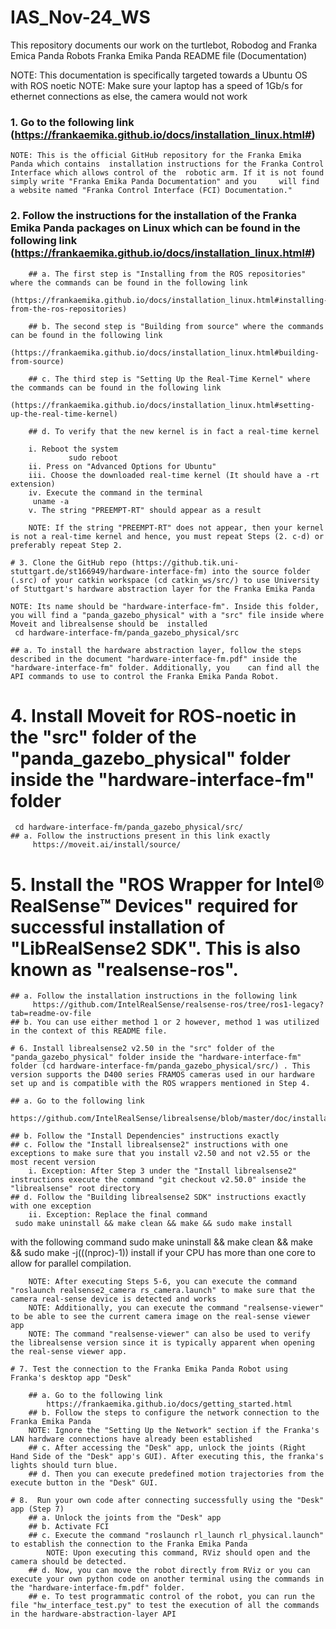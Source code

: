# IAS_Nov-24_WS
This repository documents our work on the turtlebot, Robodog and Franka Emica Panda Robots
Franka Emika Panda README file (Documentation)

NOTE: This documentation is specifically targeted towards a Ubuntu OS with ROS noetic
NOTE: Make sure your laptop has a speed of 1Gb/s for ethernet connections as else, the camera would not work

### 1. Go to the following link (https://frankaemika.github.io/docs/installation_linux.html#)

	NOTE: This is the official GitHub repository for the Franka Emika Panda which contains 	installation instructions for the Franka Control Interface which allows control of the 	robotic arm. If it is not found simply write "Franka Emika Panda Documentation" and you 	will find a website named "Franka Control Interface (FCI) Documentation."

### 2. Follow the instructions for the installation of the Franka Emika Panda packages on Linux which can be found in the following link (https://frankaemika.github.io/docs/installation_linux.html#) 
```
	## a. The first step is "Installing from the ROS repositories" where the commands can be found in the following link 
	(https://frankaemika.github.io/docs/installation_linux.html#installing-	from-the-ros-repositories)

	## b. The second step is "Building from source" where the commands can be found in the following link 
	(https://frankaemika.github.io/docs/installation_linux.html#building-from-source)

	## c. The third step is "Setting Up the Real-Time Kernel" where the commands can be found in the following link 
	(https://frankaemika.github.io/docs/installation_linux.html#setting-up-the-real-time-kernel)

	## d. To verify that the new kernel is in fact a real-time kernel
```
		i. Reboot the system 
                 sudo reboot 
		ii. Press on "Advanced Options for Ubuntu" 
		iii. Choose the downloaded real-time kernel (It should have a -rt extension)
		iv. Execute the command in the terminal
         uname -a 
		v. The string "PREEMPT-RT" should appear as a result
```
	NOTE: If the string "PREEMPT-RT" does not appear, then your kernel is not a real-time kernel and hence, you must repeat Steps (2. c-d) or preferably repeat Step 2.

# 3. Clone the GitHub repo (https://github.tik.uni-stuttgart.de/st166949/hardware-interface-fm) into the source folder (.src) of your catkin workspace (cd catkin_ws/src/) to use University of Stuttgart's hardware abstraction layer for the Franka Emika Panda
```
	NOTE: Its name should be "hardware-interface-fm". Inside this folder, you will find a "panda_gazebo_physical" with a "src" file inside where Moveit and librealsense should be 	installed 
 	 cd hardware-interface-fm/panda_gazebo_physical/src

	## a. To install the hardware abstraction layer, follow the steps described in the document "hardware-interface-fm.pdf" inside the "hardware-interface-fm" folder. Additionally, you 	can find all the API commands to use to control the Franka Emika Panda Robot.	

# 4. Install Moveit for ROS-noetic in the "src" folder of the "panda_gazebo_physical" folder inside the "hardware-interface-fm" folder 
	 cd hardware-interface-fm/panda_gazebo_physical/src/
	## a. Follow the instructions present in this link exactly 
         https://moveit.ai/install/source/

# 5. Install the "ROS Wrapper for Intel® RealSense™ Devices" required for successful installation of "LibRealSense2 SDK". This is also known as "realsense-ros".
	
	## a. Follow the installation instructions in the following link
         https://github.com/IntelRealSense/realsense-ros/tree/ros1-legacy?tab=readme-ov-file
	## b. You can use either method 1 or 2 however, method 1 was utilized in the context of this README file.
	
```
# 6. Install librealsense2 v2.50 in the "src" folder of the "panda_gazebo_physical" folder inside the "hardware-interface-fm" folder (cd hardware-interface-fm/panda_gazebo_physical/src/) . This version supports the D400 series FRAMOS cameras used in our hardware set up and is compatible with the ROS wrappers mentioned in Step 4. 
```
	## a. Go to the following link
 	 https://github.com/IntelRealSense/librealsense/blob/master/doc/installation.md
  
	## b. Follow the "Install Dependencies" instructions exactly
	## c. Follow the "Install librealsense2" instructions with one exceptions to make sure that you install v2.50 and not v2.55 or the most recent version
		i. Exception: After Step 3 under the "Install librealsense2" instructions execute the command "git checkout v2.50.0" inside the "librealsense" root directory
	## d. Follow the "Building librealsense2 SDK" instructions exactly with one exception
		ii. Exception: Replace the final command 
 	 sudo make uninstall && make clean && make && sudo make install
  with the following command 
        sudo make uninstall && make clean && make && sudo make -j$(($(nproc)-1)) install
  if your CPU has more than one core to allow for parallel compilation.
```
	NOTE: After executing Steps 5-6, you can execute the command "roslaunch realsense2_camera rs_camera.launch" to make sure that the camera real-sense device is detected and works
	NOTE: Additionally, you can execute the command "realsense-viewer" to be able to see the current camera image on the real-sense viewer app
	NOTE: The command "realsense-viewer" can also be used to verify the librealsense version since it is typically apparent when opening the real-sense viewer app.

# 7. Test the connection to the Franka Emika Panda Robot using Franka's desktop app "Desk"

	## a. Go to the following link 
        https://frankaemika.github.io/docs/getting_started.html
	## b. Follow the steps to configure the network connection to the Franka Emika Panda
	NOTE: Ignore the "Setting Up the Network" section if the Franka's LAN hardware connections have already been established
	## c. After accessing the "Desk" app, unlock the joints (Right Hand Side of the "Desk" app's GUI). After executing this, the franka's lights should turn blue.
	## d. Then you can execute predefined motion trajectories from the execute button in the "Desk" GUI.

# 8.  Run your own code after connecting successfully using the "Desk" app (Step 7)
	## a. Unlock the joints from the "Desk" app
	## b. Activate FCI 
	## c. Execute the command "roslaunch rl_launch rl_physical.launch" to establish the connection to the Franka Emika Panda
		NOTE: Upon executing this command, RViz should open and the camera should be detected.
	## d. Now, you can move the robot directly from RViz or you can execute your own python code on another terminal using the commands in the "hardware-interface-fm.pdf" folder.
	## e. To test programmatic control of the robot, you can run the file "hw_interface_test.py" to test the execution of all the commands in the hardware-abstraction-layer API





